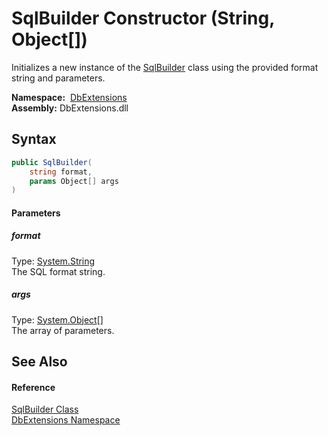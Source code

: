 SqlBuilder Constructor (String, Object[])
=========================================
Initializes a new instance of the [SqlBuilder][1] class using the provided format string and parameters.

  **Namespace:**  [DbExtensions][2]  
  **Assembly:** DbExtensions.dll

Syntax
------

```csharp
public SqlBuilder(
	string format,
	params Object[] args
)
```

#### Parameters

##### *format*
Type: [System.String][3]  
The SQL format string.

##### *args*
Type: [System.Object][4][]  
The array of parameters.


See Also
--------

#### Reference
[SqlBuilder Class][1]  
[DbExtensions Namespace][2]  

[1]: README.md
[2]: ../README.md
[3]: https://docs.microsoft.com/dotnet/api/system.string
[4]: https://docs.microsoft.com/dotnet/api/system.object